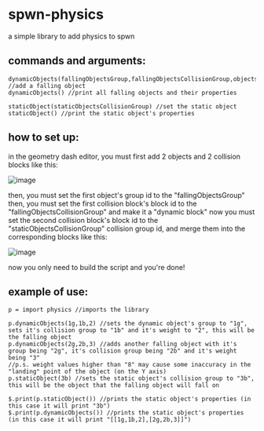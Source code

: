 # spwn-physics
a simple library to add physics to spwn

## commands and arguments:
```
dynamicObjects(fallingObjectsGroup,fallingObjectsCollisionGroup,objectsWeight) //add a falling object
dynamicObjects() //print all falling objects and their properties

staticObject(staticObjectsCollisionGroup) //set the static object
staticObject() //print the static object's properties
```

## how to set up:

in the geometry dash editor, you must first add 2 objects and 2 collision blocks like this:

![image](https://user-images.githubusercontent.com/92307212/138601195-ce6423c6-5184-447c-9239-53bc99b71adc.png)

then, you must set the first object's group id to the "fallingObjectsGroup"
then, you must set the first collision block's block id to the "fallingObjectsCollisionGroup" and make it a "dynamic block"
now you must set the second collision block's block id to the "staticObjectsCollisionGroup" collision group id, and merge them into the corresponding blocks like this:

![image](https://user-images.githubusercontent.com/92307212/138601213-cb1ae6e4-98c1-41b9-a728-6c8e25d9be5f.png)

now you only need to build the script and you're done!

## example of use:
```
p = import physics //imports the library

p.dynamicObjects(1g,1b,2) //sets the dynamic object's group to "1g", sets it's collision group to "1b" and it's weight to "2", this will be the falling object
p.dynamicObjects(2g,2b,3) //adds another falling object with it's group being "2g", it's collision group being "2b" and it's weight being "3"
//p.s. weight values higher than "8" may cause some inaccuracy in the "landing" point of the object (on the Y axis)
p.staticObject(3b) //sets the static object's collision group to "3b", this will be the object that the falling object will fall on

$.print(p.staticObject()) //prints the static object's properties (in this case it will print "3b")
$.print(p.dynamicObjects()) //prints the static object's properties (in this case it will print "[[1g,1b,2],[2g,2b,3]]")


```
